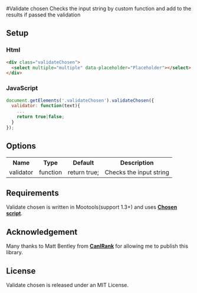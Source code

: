#Validate chosen
Checks the input string by custom function and add to the results if passed the validation

## Setup

### Html
```html
<div class="validateChosen">
  <select multiple="multiple" data-placeholder="Placeholder"></select>
</div>
```

### JavaScript
```javascript
document.getElements('.validateChosen').validateChosen({
  validator: function(text){
    ...
    return true|false;
  }
});
```

## Options
<table>
  <tr>
    <th class="name">Name</th>
    <th class="provides">Type</th>
    <th class="default">Default</th>
    <th class="description">Description</th>
  </tr>
  <tr>
    <td>validator</td>
    <td>function</td>
    <td>return true;</td>
    <td>Checks the input string</td>
  </tr>
</table>

## Requirements
Validate chosen is written in Mootools(support 1.3+) and uses **[Chosen script](https://github.com/julesjanssen/chosen)**.

## Acknowledgement
Many thanks to Matt Bentley from **[CanIRank](http://www.canirank.com/)** for allowing me to publish this library.

## License
Validate chosen is released under an MIT License.
